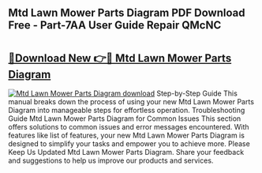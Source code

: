 ## Mtd Lawn Mower Parts Diagram PDF Download Free - Part-7AA User Guide Repair QMcNC

# <h2><a href="http://dfljpp0.blite.top/?on=Mtd+Lawn+Mower+Parts+Diagram">🔗Download New 👉🔴 Mtd Lawn Mower Parts Diagram</a></h2>

[![Mtd Lawn Mower Parts Diagram download](https://i.imgur.com/lujVjoI.png)](http://dfljpp0.blite.top/?on=Mtd+Lawn+Mower+Parts+Diagram)
Step-by-Step Guide This manual breaks down the process of using your new Mtd Lawn Mower Parts Diagram into manageable steps for effortless operation. Troubleshooting Guide Mtd Lawn Mower Parts Diagram for Common Issues This section offers solutions to common issues and error messages encountered. With features like list of features, your new Mtd Lawn Mower Parts Diagram is designed to simplify your tasks and empower you to achieve more. Please Keep Us Updated Mtd Lawn Mower Parts Diagram. Share your feedback and suggestions to help us improve our products and services.
